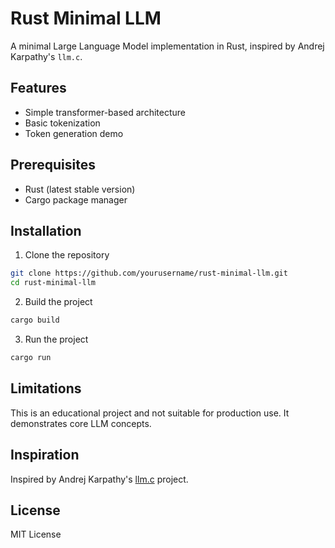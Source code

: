 # Rust Minimal LLM

A minimal Large Language Model implementation in Rust, inspired by Andrej Karpathy's `llm.c`.

## Features

- Simple transformer-based architecture
- Basic tokenization
- Token generation demo

## Prerequisites

- Rust (latest stable version)
- Cargo package manager

## Installation

1. Clone the repository
```bash
git clone https://github.com/yourusername/rust-minimal-llm.git
cd rust-minimal-llm
```

2. Build the project
```bash
cargo build
```

3. Run the project
```bash
cargo run
```

## Limitations

This is an educational project and not suitable for production use. It demonstrates core LLM concepts.

## Inspiration

Inspired by Andrej Karpathy's [llm.c](https://github.com/karpathy/llm.c) project.

## License

MIT License
